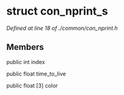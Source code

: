 # struct con_nprint_s

*Defined at line 18 of ./common/con_nprint.h*

## Members

public int index

public float time_to_live

public float [3] color



